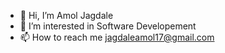 - 👋 Hi, I’m Amol Jagdale
- 👀 I’m interested in Software Developement
- 📫 How to reach me jagdaleamol17@gmail.com

<!---
amoljagdalepucsd/amoljagdalepucsd is a ✨ special ✨ repository because its `README.md` (this file) appears on your GitHub profile.
You can click the Preview link to take a look at your changes.
--->
